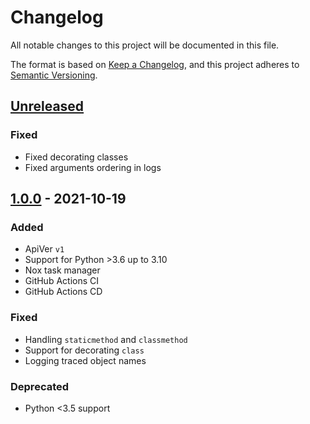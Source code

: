# Changelog
All notable changes to this project will be documented in this file.

The format is based on [Keep a Changelog](https://keepachangelog.com/en/1.0.0/),
and this project adheres to [Semantic Versioning](https://semver.org/spec/v2.0.0.html).

## [Unreleased]

### Fixed
* Fixed decorating classes
* Fixed arguments ordering in logs

## [1.0.0] - 2021-10-19

### Added
* ApiVer `v1`
* Support for Python >3.6 up to 3.10
* Nox task manager
* GitHub Actions CI
* GitHub Actions CD

### Fixed
* Handling `staticmethod` and `classmethod`
* Support for decorating `class`
* Logging traced object names

### Deprecated
* Python <3.5 support

[Unreleased]: https://github.com/Backblaze/b2-sdk-python/compare/v1.0.0...HEAD
[1.0.0]: https://github.com/Backblaze/b2-sdk-python/compare/0.1.2...v1.0.0
